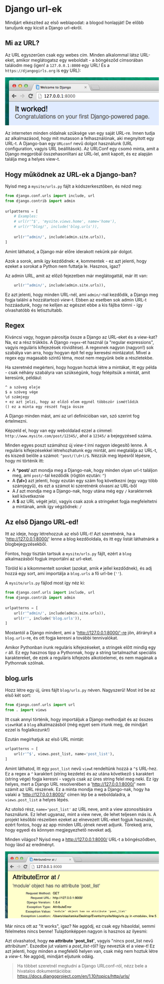 # Django url-ek

Mindjárt elkészíted az első weblapodat: a blogod honlapját! De előbb tanuljunk egy kicsit a Django url-ekről.

## Mi az URL?

Az URL egyszerűen csak egy webes cím. Minden alkalommal látsz URL-eket, amikor meglátogatsz egy weboldalt - a böngésződ címsorában találodm meg (igen! a `127.0.0.1:8000` egy URL! És a `https://djangogirls.org` is egy URL):

![Url][1]

 [1]: images/url.png

Az interneten minden oldalnak szüksége van egy saját URL-re. Innen tudja az alkalmazásod, hogy mit mutasson a felhasználónak, aki megnyitott egy URL-t. A Django-ban egy `URLconf` nevű dolgot használunk (URL configuration, vagyis URL beállítások). Az URLConf egy csomó minta, amit a Django megpróbál összehasonlítani az URL-lel, amit kapott, és ez alapján találja meg a helyes view-t.

## Hogy működnek az URL-ek a Django-ban?

Nyisd meg a `mysite/urls.py` fájlt a kódszerkesztőben, és nézd meg:

```python
from django.conf.urls import include, url
from django.contrib import admin

urlpatterns = [
    # Examples:
    # url(r'^$', 'mysite.views.home', name='home'),
    # url(r'^blog/', include('blog.urls')),

    url(r'^admin/', include(admin.site.urls)),
]
```

Amint láthatod, a Django már előre iderakott nekünk pár dolgot.

Azok a sorok, amik így kezdődnek: `#`, kommentek - ez azt jelenti, hogy ezeket a sorokat a Python nem futtatja le. Hasznos, igaz?

Az admin URL, amit az előző fejezetben már meglátogattál, már itt van:

```python
    url(r'^admin/', include(admin.site.urls)),
```

Ez azt jelenti, hogy minden URL-nél, ami `admin/`-nal kezdődik, a Django meg fogja találni a hozzátartozó *view*-t. Ebben az esetben sok admin URL-t hozzáadunk, hogy ne kelljen az egészet ebbe a kis fájlba tömni - így olvashatóbb és letisztultabb.

## Regex

Kíváncsi vagy, hogyan párosítja össze a Django az URL-eket és a view-kat? Na, ez a rész trükkös. A Django `regex`-et használ (a "regular expressions", vagyis reguláris kifejezések rövidítése). A regexnek nagyon (nagyon!) sok szabálya van arra, hogy hogyan épít fel egy keresési mintázatot. Mivel a regex egy magasabb szintű téma, most nem megyünk bele a részletekbe.

Ha szeretnéd megérteni, hogy hogyan hoztuk létre a mintákat, itt egy példa - csak néhány szabályra van szükségünk, hogy felépítsük a mintát, amit keresünk, például:

    ^ a szöveg eleje
    $ a szöveg vége
    \d számjegy
    + ez azt jelzi, hogy az előző elem egynél többször ismétlődik
    () ez a minta egy részét fogja össze


A Django minden mást, ami az url definícióban van, szó szerint fog értelmezni.

Képzeld el, hogy van egy weboldalad ezzel a címmel: `http://www.mysite.com/post/12345/`, ahol a `12345/` a bejegyzésed száma.

Minden egyes poszt számához új view-t írni nagyon idegesítő lenne. A reguláris kifejezésekkel létrehozhatunk egy mintát, ami megtalálja az URL-t, és kiszedi belőle a számot: `^post/(\d+)/$`. Nézzük meg lépésről lépésre, hogy mi történik itt:

*   A **^post/** azt mondja meg a Django-nak, hogy minden olyan url-t találjon meg, ami `post/`-tal kezdődik (rögtön ezután: `^`)
*   A **(\d+)** azt jelenti, hogy ezután egy szám fog következni (egy vagy több számjegyű), és ezt a számot ki szeretnénk olvasni az URL-ből
*   A **/** azt mondja meg a Django-nak, hogy utána még egy `/` karakternek kell következnie
*   A **$** az URL végét jelzi, vagyis csak azok a stringeket fogja megfeleltetni a mintának, amik így végződnek: `/`

## Az első Django URL-ed!

Itt az ideje, hogy létrehozzuk az első URL-t! Azt szeretnénk, ha a 'http://127.0.0.1:8000/' lenne a blog kezdőoldala, és itt egy listát láthatnánk a blogbejegyzésekből.

Fontos, hogy tisztán tartsuk a `mysite/urls.py` fájlt, ezért a `blog` alkalmazásból fogjuk importálni az url-eket.

Töröld ki a kikommentelt soroket (azokat, amik `#` jellel kezdődnek), és adj hozzá egy sort, ami importálja a `blog.urls` a fő url-be (`''`).

A `mysite/urls.py` fájlod most így néz ki:

```python
from django.conf.urls import include, url
from django.contrib import admin

urlpatterns = [
    url(r'^admin/', include(admin.site.urls)),
    url(r'', include('blog.urls')),
]
```

Mostantól a Django mindent, ami a 'http://127.0.0.1:8000/'-re jön, átirányít a `blog.urls`-re, és ott fogja keresni a további tennivalókat.

Amikor Pythonban írunk reguláris kifejezéseket, a stringek előtt mindig egy `r` áll. Ez egy hasznos tipp a Pythonnak, hogy a string tartalmazhat speciális karaktereket, de ezek a reguláris kifejezés alkotóelemei, és nem magának a Pythonnak szólnak.

## blog.urls

Hozz létre egy új, üres fájlt `blog/urls.py` néven. Nagyszerű! Most írd be az első két sort:

```python
from django.conf.urls import url
from . import views
```

Itt csak annyi történik, hogy importáljuk a Django methodjait és az összes `view`nkat a `blog` alkalmazásból (még egyet sem írtunk meg, de mindjárt ezzel is foglalkozunk!)

Ezután megírhatjuk az első URL mintát:

```python
urlpatterns = [
    url(r'^$', views.post_list, name='post_list'),
]
```

Amint láthatod, itt egy `post_list` nevű `view`t rendeltünk hozzá a `^$` URL-hez. Ez a regex a `^` karaktert (string kezdete) és az utána következő `$` karaktert (string vége) fogja keresni - vagyis csak az üres string felel meg neki. Ez így helyes, mert a Django URL resolverében a 'http://127.0.0.1:8000/' nem számít az URL részének. Ez a minta mondja meg a Django-nak, hogy ha valaki a 'http://127.0.0.1:8000/' címen lép be a weboldaladra, a `views.post_list` a helyes lépés.

Az utolsó rész, `name='post_list'` az URL neve, amit a view azonosítására használunk. Ez lehet ugyanaz, mint a view neve, de lehet teljesen más is. A projekt későbbi részeiben ezeket az elnevezett URL-eket fogjuk használni, ezért fontos, hogy az app minden URL-jének nevet adjunk. Törekedj arra, hogy egyedi és könnyen megjegyezhető neveket adj.

Minden világos? Nyisd meg a http://127.0.0.1:8000/ URL-t a böngésződben, hogy lásd az eredményt.

![Hiba][2]

 [2]: images/error1.png

Már nincs ott az "It works", igaz? Ne aggódj, ez csak egy hibaoldal, semmi félelmetes nincs benne! Tulajdonképpen nagyon is hasznos az ilyesmi:

Azt olvashatod, hogy **no attribute 'post_list'**, vagyis "nincs post_list nevű attribútum". Eszedbe jut valami a *post_list*-ről? Így neveztük el a view-t! Ez azt jelenti, hogy minden a megfelelő helyen van, csak még nem hoztuk létre a *view*-t. Ne aggódj, mindjárt eljutunk odáig.

> Ha többet szeretnél megtudni a Django URLconf-ról, nézz bele a hivatalos dokumentációba: https://docs.djangoproject.com/en/1.10/topics/http/urls/
